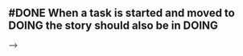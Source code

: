 ## #DONE When a task is started and moved to DOING the story should also be in DOING
<!-- 
#task
created:2023-09-30T14:41:06.949Z
group:"Ungrouped Tasks"
story-id:start-a-task-without-args
task-id:L1D5Z
order:0
-->
-->